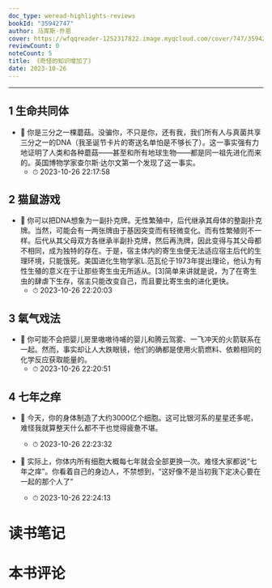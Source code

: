 ```yaml
---
doc_type: weread-highlights-reviews
bookId: "35942747"
author: 马库斯·乔恩
cover: https://wfqqreader-1252317822.image.myqcloud.com/cover/747/35942747/t7_35942747.jpg
reviewCount: 0
noteCount: 5
title: 《奇怪的知识增加了》
date: 2023-10-26
---
```


---


## 1 生命共同体


- 📌 你是三分之一棵蘑菇。没骗你，不只是你，还有我，我们所有人与真菌共享三分之一的DNA（我圣诞节卡片的寄送名单怕是不够长了）。这一事实强有力地证明了人类和各种蘑菇——甚至和所有地球生物——都是同一祖先进化而来的。英国博物学家查尔斯·达尔文第一个发现了这一事实。 
    - ⏱ 2023-10-26 22:17:58 
## 2 猫鼠游戏


- 📌 你可以把DNA想象为一副扑克牌。无性繁殖中，后代继承其母体的整副扑克牌。当然，可能会有一两张牌由于基因突变而有轻微变化。而有性繁殖则不一样。后代从其父母双方各继承半副扑克牌，然后再洗牌，因此变得与其父母都不相同，成为独特的存在。于是，宿主体内的寄生虫便无法适应宿主后代的生理环境，只能饿死。美国进化生物学家L.范瓦伦于1973年提出理论，他认为有性生殖的意义在于让那些寄生虫无所适从。[3]简单来讲就是说，为了在寄生虫的肆虐下生存，宿主只能改变自己，而且要比寄生虫的进化更快。 
    - ⏱ 2023-10-26 22:20:03 
## 3 氧气戏法


- 📌 你可能不会把婴儿房里嗷嗷待哺的婴儿和腾云驾雾、一飞冲天的火箭联系在一起。然而，事实却让人大跌眼镜，他们的确都是使用火箭燃料、依赖相同的化学反应获取能量的。 
    - ⏱ 2023-10-26 22:20:51 
## 4 七年之痒


- 📌 今天，你的身体制造了大约3000亿个细胞。这可比银河系的星星还多呢，难怪我就算整天什么都不干也觉得疲惫不堪。 
    - ⏱ 2023-10-26 22:23:32 

- 📌 实际上，你体内所有细胞大概每七年就会全部更换一次。难怪大家都说“七年之痒”。你看着自己的身边人，不禁想到，“这好像不是当初我下定决心要在一起的那个人了” 
    - ⏱ 2023-10-26 22:24:13 

# 读书笔记


# 本书评论
